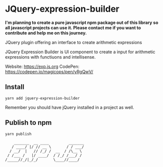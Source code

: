 # JQuery-expression-builder

**I'm planning to create a pure javascript npm package out of this library so all javascript projects can use it. Please contact me if you want to contribute and help me on this journey.**

JQuery plugin offering an interface to create arithmetic expressions

JQuery Expression Builder is UI component to create a input for arithmetic expressions with functiuons and intellisense.

Website: https://exp.js.org
CodePen: https://codepen.io/magicops/pen/yRgQwV/


## Install

    yarn add jquery-expression-builder
    
Remember you should have jQuery installed in a project as well.

## Publish to npm

    yarn publish
    
```
    _______  __ ____         _______
   / ____/ |/ // __ \       / / ___/
  / __/  |   // /_/ /  __  / /\__ \ 
 / /___ /   |/ ____/  / /_/ /___/ / 
/_____//_/|_/_/       \____//____/  
```
